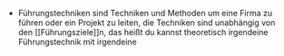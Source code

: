 - Führungstechniken sind Techniken und Methoden um eine Firma zu führen oder ein Projekt zu leiten, die Techniken sind unabhängig von den [[Führungsziele]]n, das heißt du kannst theoretisch irgendeine Führungstechnik mit irgendeine